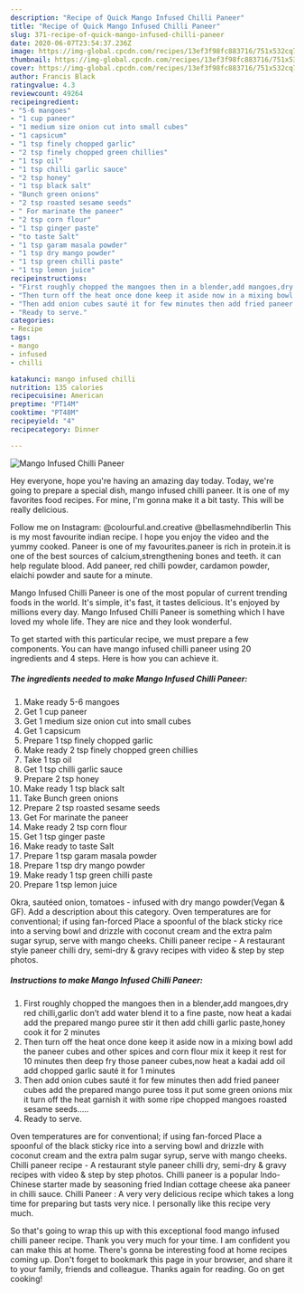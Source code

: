 ```yaml
---
description: "Recipe of Quick Mango Infused Chilli Paneer"
title: "Recipe of Quick Mango Infused Chilli Paneer"
slug: 371-recipe-of-quick-mango-infused-chilli-paneer
date: 2020-06-07T23:54:37.236Z
image: https://img-global.cpcdn.com/recipes/13ef3f98fc883716/751x532cq70/mango-infused-chilli-paneer-recipe-main-photo.jpg
thumbnail: https://img-global.cpcdn.com/recipes/13ef3f98fc883716/751x532cq70/mango-infused-chilli-paneer-recipe-main-photo.jpg
cover: https://img-global.cpcdn.com/recipes/13ef3f98fc883716/751x532cq70/mango-infused-chilli-paneer-recipe-main-photo.jpg
author: Francis Black
ratingvalue: 4.3
reviewcount: 49264
recipeingredient:
- "5-6 mangoes"
- "1 cup paneer"
- "1 medium size onion cut into small cubes"
- "1 capsicum"
- "1 tsp finely chopped garlic"
- "2 tsp finely chopped green chillies"
- "1 tsp oil"
- "1 tsp chilli garlic sauce"
- "2 tsp honey"
- "1 tsp black salt"
- "Bunch green onions"
- "2 tsp roasted sesame seeds"
- " For marinate the paneer"
- "2 tsp corn flour"
- "1 tsp ginger paste"
- "to taste Salt"
- "1 tsp garam masala powder"
- "1 tsp dry mango powder"
- "1 tsp green chilli paste"
- "1 tsp lemon juice"
recipeinstructions:
- "First roughly chopped the mangoes then in a blender,add mangoes,dry red chilli,garlic don’t add water blend it to a fine paste, now heat a kadai add the prepared mango puree stir it then add chilli garlic paste,honey cook it for 2 minutes"
- "Then turn off the heat once done keep it aside now in a mixing bowl add the paneer cubes and other spices and corn flour mix it keep it rest for 10 minutes then deep fry those paneer cubes,now heat a kadai add oil add chopped garlic sauté it for 1 minutes"
- "Then add onion cubes sauté it for few minutes then add fried paneer cubes add the prepared mango puree toss it put some green onions mix it turn off the heat garnish it with some ripe chopped mangoes roasted sesame seeds....."
- "Ready to serve."
categories:
- Recipe
tags:
- mango
- infused
- chilli

katakunci: mango infused chilli 
nutrition: 135 calories
recipecuisine: American
preptime: "PT14M"
cooktime: "PT48M"
recipeyield: "4"
recipecategory: Dinner

---
```



![Mango Infused Chilli Paneer](https://img-global.cpcdn.com/recipes/13ef3f98fc883716/751x532cq70/mango-infused-chilli-paneer-recipe-main-photo.jpg)

Hey everyone, hope you're having an amazing day today. Today, we're going to prepare a special dish, mango infused chilli paneer. It is one of my favorites food recipes. For mine, I'm gonna make it a bit tasty. This will be really delicious.

Follow me on Instagram: @colourful.and.creative @bellasmehndiberlin This is my most favourite indian recipe. I hope you enjoy the video and the yummy cooked. Paneer is one of my favourites.paneer is rich in protein.it is one of the best sources of calcium,strengthening bones and teeth. it can help regulate blood. Add paneer, red chilli powder, cardamon powder, elaichi powder and saute for a minute.

Mango Infused Chilli Paneer is one of the most popular of current trending foods in the world. It's simple, it's fast, it tastes delicious. It's enjoyed by millions every day. Mango Infused Chilli Paneer is something which I have loved my whole life. They are nice and they look wonderful.


To get started with this particular recipe, we must prepare a few components. You can have mango infused chilli paneer using 20 ingredients and 4 steps. Here is how you can achieve it.

<!--inarticleads1-->

##### The ingredients needed to make Mango Infused Chilli Paneer:

1. Make ready 5-6 mangoes
1. Get 1 cup paneer
1. Get 1 medium size onion cut into small cubes
1. Get 1 capsicum
1. Prepare 1 tsp finely chopped garlic
1. Make ready 2 tsp finely chopped green chillies
1. Take 1 tsp oil
1. Get 1 tsp chilli garlic sauce
1. Prepare 2 tsp honey
1. Make ready 1 tsp black salt
1. Take Bunch green onions
1. Prepare 2 tsp roasted sesame seeds
1. Get  For marinate the paneer
1. Make ready 2 tsp corn flour
1. Get 1 tsp ginger paste
1. Make ready to taste Salt
1. Prepare 1 tsp garam masala powder
1. Prepare 1 tsp dry mango powder
1. Make ready 1 tsp green chilli paste
1. Prepare 1 tsp lemon juice


Okra, sautéed onion, tomatoes - infused with dry mango powder(Vegan &amp; GF). Add a description about this category. Oven temperatures are for conventional; if using fan-forced Place a spoonful of the black sticky rice into a serving bowl and drizzle with coconut cream and the extra palm sugar syrup, serve with mango cheeks. Chilli paneer recipe - A restaurant style paneer chilli dry, semi-dry &amp; gravy recipes with video &amp; step by step photos. 

<!--inarticleads2-->

##### Instructions to make Mango Infused Chilli Paneer:

1. First roughly chopped the mangoes then in a blender,add mangoes,dry red chilli,garlic don’t add water blend it to a fine paste, now heat a kadai add the prepared mango puree stir it then add chilli garlic paste,honey cook it for 2 minutes
1. Then turn off the heat once done keep it aside now in a mixing bowl add the paneer cubes and other spices and corn flour mix it keep it rest for 10 minutes then deep fry those paneer cubes,now heat a kadai add oil add chopped garlic sauté it for 1 minutes
1. Then add onion cubes sauté it for few minutes then add fried paneer cubes add the prepared mango puree toss it put some green onions mix it turn off the heat garnish it with some ripe chopped mangoes roasted sesame seeds.....
1. Ready to serve.


Oven temperatures are for conventional; if using fan-forced Place a spoonful of the black sticky rice into a serving bowl and drizzle with coconut cream and the extra palm sugar syrup, serve with mango cheeks. Chilli paneer recipe - A restaurant style paneer chilli dry, semi-dry &amp; gravy recipes with video &amp; step by step photos. Chilli paneer is a popular Indo-Chinese starter made by seasoning fried Indian cottage cheese aka paneer in chilli sauce. Chilli Paneer : A very very delicious recipe which takes a long time for preparing but tasts very nice. I personally like this recipe very much. 

So that's going to wrap this up with this exceptional food mango infused chilli paneer recipe. Thank you very much for your time. I am confident you can make this at home. There's gonna be interesting food at home recipes coming up. Don't forget to bookmark this page in your browser, and share it to your family, friends and colleague. Thanks again for reading. Go on get cooking!
